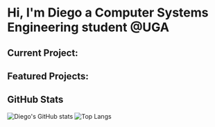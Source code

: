 # Hi, I'm Diego a Computer Systems Engineering student @UGA

## Current Project:


## Featured Projects:

## GitHub Stats
![Diego's GitHub stats](https://github-readme-stats.vercel.app/api?username=diegohergert&show_icons=true&theme=radical&v=1)
![Top Langs](https://github-readme-stats.vercel.app/api/top-langs/?username=diegohergert&layout=compact&v=1)
        
